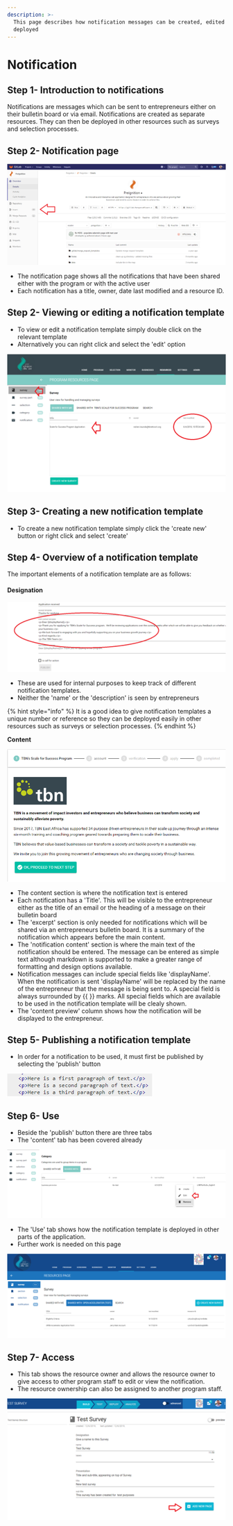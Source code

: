 ```yaml
---
description: >-
  This page describes how notification messages can be created, edited and
  deployed
---
```


# Notification

## Step 1- Introduction to notifications

Notifications are messages which can be sent to entrepreneurs either on their bulletin board or via email.  Notifications are created as separate resources.  They can then be deployed in other resources such as surveys and selection processes.

## Step 2-  Notification page  

![](../../../.gitbook/assets/image%20%2815%29.png)

* The notification page shows all the notifications that have been shared either with the program or with the active user
* Each notification has a title, owner, date last modified and a resource ID.

## Step 2- Viewing or editing a notification template

* To view or edit a notification template simply double click on the relevant template
* Alternatively you can right click and select the 'edit' option

![](../../../.gitbook/assets/image%20%28141%29.png)

## Step 3- Creating a new notification template

* To create a new notification template simply click the 'create new' button or right click and select 'create'

## Step 4- Overview of a notification template

The important elements of a notification template are as follows:

#### **Designation**

![](../../../.gitbook/assets/image%20%28100%29.png)

* These are used for internal purposes to keep track of different notification templates.  
* Neither the 'name' or the 'description' is seen by entrepreneurs

{% hint style="info" %}
It is a good idea to give notification templates a unique number or reference so they can be deployed easily in other resources such as surveys or selection processes.
{% endhint %}

**Content**

![](../../../.gitbook/assets/image%20%2854%29.png)

* The content section is where the notification text is entered
* Each notification has a 'Title'.  This will be visible to the entrepreneur either as the title of an email or the heading of a message on their bulletin board
* The 'excerpt' section is only needed for notifications which will be shared via an entrepreneurs bulletin board.  It is a summary of the notification which appears before the main content.
* The 'notification content' section is where the main text of the notification should be entered.   The message can be entered as simple text although markdown is supported to make a greater range of formatting and design options available.
* Notification messages can include special fields like 'displayName'.  When the notification is sent 'displayName' will be replaced by the name of the entrepreneur that the message is being sent to.  A special field is always surrounded by {{ }} marks.  All special fields which are available to be used in the notification template will be clealy shown.
* The 'content preview' column shows how the notification will be displayed to the entrepreneur. 

## Step 5- Publishing a notification template

* In order for a notification to be used, it must first be published by selecting the 'publish' button

![](../../../.gitbook/assets/image%20%2826%29.png)

## Step 6- Use 

* Beside the 'publish' button there are three tabs
* The 'content' tab has been covered already

![](../../../.gitbook/assets/image%20%28120%29.png)

* The 'Use' tab shows how the notification template is deployed in other parts of the application.  
* Further work is needed on this page

![](../../../.gitbook/assets/image%20%28183%29.png)

## Step 7- Access

* This tab shows the resource owner and allows the resource owner to give access to other program staff to edit or view the notification.
* The resource ownership can also be assigned to another program staff.

![](../../../.gitbook/assets/image%20%2879%29.png)

